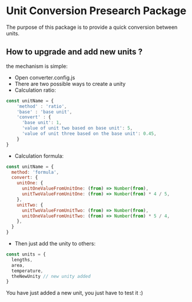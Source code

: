# Unit Conversion Presearch Package

The purpose of this package is to provide a quick conversion between units.

## How to upgrade and add new units ?

the mechanism is simple:

- Open converter.config.js
- There are two possible ways to create a unity
- Calculation ratio:

```js
const unitName = {
    'method' : 'ratio',
    'base' : 'base unit',
    'convert' : {
      'base unit': 1,
      'value of unit two based on base unit': 5,
      'value of unit three based on the base unit': 0.45,
    }
}
```

 - Calculation formula:

```js
const unitName = {
  method: 'formula',
  convert: {
    unitOne: {
      unitOneValueFromUnitOne: (from) => Number(from),
      unitTwoValueFromUnitOne: (from) => Number(from) * 4 / 5,
    },
    unitTwo: {
      unitTwoValueFromUnitTwo: (from) => Number(from),
      unitOneValueFromUnitTwo: (from) => Number(from) * 5 / 4,
    },
  }
}
```

- Then just add the unity to others:

```js
const units = {
  lengths,
  area,
  temperature,
  theNewUnity // new unity added
}
```

You have just added a new unit, you just have to test it :)
